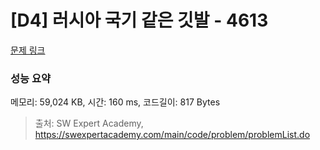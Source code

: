 # [D4] 러시아 국기 같은 깃발 - 4613 

[문제 링크](https://swexpertacademy.com/main/code/problem/problemDetail.do?contestProbId=AWQl9TIK8qoDFAXj) 

### 성능 요약

메모리: 59,024 KB, 시간: 160 ms, 코드길이: 817 Bytes



> 출처: SW Expert Academy, https://swexpertacademy.com/main/code/problem/problemList.do